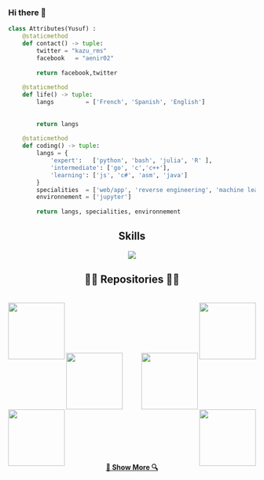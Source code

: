 ### Hi there 👋

<!-- Hi skid <3 -->




```python
class Attributes(Yusuf) :
	@staticmethod
	def contact() -> tuple:
	    twitter = "kazu_rms"
	    facebook   = "aenir02"
	    
	    return facebook,twitter
	
	@staticmethod
	def life() -> tuple:
		langs         = ['French', 'Spanish', 'English']
		
		
		return langs
	
	@staticmethod
	def coding() -> tuple:
		langs = {
			'expert':   ['python', 'bash', 'julia', 'R' ],
			'intermediate': ['go', 'c','c++'],
			'learning': ['js', 'c#', 'asm', 'java']
		}
		specialities  = ['web/app', 'reverse engineering', 'machine learning']
		environnement = ['jupyter']
		
		return langs, specialities, environnement

```
<h2 align="center">Skills </h2>

<p align="center">
  <a href="https://skillicons.dev">
    <img src="https://skillicons.dev/icons?i=python,golang,vscode,androidstudio,c,cs,cpp,js,css,html" />
  </a>
</p>

<h2 align="center">👨‍💻 Repositories 👨‍💻</h2>
<br>
<div width="100%" align="center">
  <a align="left" href="https://github.com/Yusufibin/Detecting-covid" title="Detecting-covid"><img align="left" height="115" src="https://github-readme-stats.vercel.app/api/pin/?username=Yusufibin&repo=Detecting-covid&theme=react&border_color=61dafb&border_radius=10"></a><a align="right" href="https://github.com/Yusufibin/time_series_forecasting" title="time_series_forecasting"><img align="right" height="115" src="https://github-readme-stats.vercel.app/api/pin/?username=Yusufibin&repo=time_series_forecasting&theme=react&border_color=61dafb&border_radius=10"></a>
</div>
<br/><br/><br/><br/><br/><br/>
<div width="100%" align="center">
  <a align="left" href="https://github.com/Yusufibin/gpt4gratuit" title="gpt4gratuit"><img align="left" height="115" src="https://github-readme-stats.vercel.app/api/pin/?username=Yusufibin&repo=gpt4gratuit&theme=react&border_color=61dafb&border_radius=10"></a>
  <a align="right" href="https://github.com/Yusufibin/Robby-chatbot" title="Robby-chatbot"><img align="right" height="115" src="https://github-readme-stats.vercel.app/api/pin/?username=Yusufibin&repo=Robby-chatbot&theme=react&border_color=61dafb&border_radius=10"></a>

</div>
<br/><br/><br/><br/><br/><br/>
<div width="100%" align="center">
  <a align="left" href="https://github.com/Yusufibin/Simple-Python-Chatbot" title="Simple-Python-Chatbot"><img align="left" height="115" src="https://github-readme-stats.vercel.app/api/pin/?username=Yusufibin&repo=Simple-Python-Chatbot&theme=react&border_color=61dafb&border_radius=10"></a>
  <a align="right" href="https://github.com/Yusufibin/ReconnaissanceMarqueTypeVehicule" title="ReconnaissanceMarqueTypeVehicule"><img align="right" height="115" src="https://github-readme-stats.vercel.app/api/pin/?username=Yusufibin&repo=ReconnaissanceMarqueTypeVehicule&theme=react&border_color=61dafb&border_radius=10"></a>
</div>
<br/><br/><br/><br/><br/><br/>

<h4 align="center">
  <a href="https://github.com/Yusufibin?tab=repositories" title="Show Repositories">🔎 Show More 🔍</a>
</h4>

